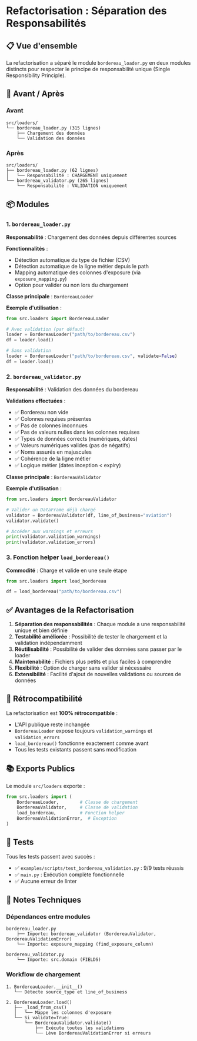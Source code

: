 # Refactorisation : Séparation des Responsabilités

## 📋 Vue d'ensemble

La refactorisation a séparé le module `bordereau_loader.py` en deux modules distincts pour respecter le principe de responsabilité unique (Single Responsibility Principle).

## 🔄 Avant / Après

### Avant
```
src/loaders/
└── bordereau_loader.py (315 lignes)
    ├── Chargement des données
    └── Validation des données
```

### Après
```
src/loaders/
├── bordereau_loader.py (62 lignes)
│   └── Responsabilité : CHARGEMENT uniquement
└── bordereau_validator.py (265 lignes)
    └── Responsabilité : VALIDATION uniquement
```

## 📦 Modules

### 1. `bordereau_loader.py`
**Responsabilité** : Chargement des données depuis différentes sources

**Fonctionnalités** :
- Détection automatique du type de fichier (CSV)
- Détection automatique de la ligne métier depuis le path
- Mapping automatique des colonnes d'exposure (via `exposure_mapping.py`)
- Option pour valider ou non lors du chargement

**Classe principale** : `BordereauLoader`

**Exemple d'utilisation** :
```python
from src.loaders import BordereauLoader

# Avec validation (par défaut)
loader = BordereauLoader("path/to/bordereau.csv")
df = loader.load()

# Sans validation
loader = BordereauLoader("path/to/bordereau.csv", validate=False)
df = loader.load()
```

### 2. `bordereau_validator.py`
**Responsabilité** : Validation des données du bordereau

**Validations effectuées** :
- ✅ Bordereau non vide
- ✅ Colonnes requises présentes
- ✅ Pas de colonnes inconnues
- ✅ Pas de valeurs nulles dans les colonnes requises
- ✅ Types de données corrects (numériques, dates)
- ✅ Valeurs numériques valides (pas de négatifs)
- ✅ Noms assurés en majuscules
- ✅ Cohérence de la ligne métier
- ✅ Logique métier (dates inception < expiry)

**Classe principale** : `BordereauValidator`

**Exemple d'utilisation** :
```python
from src.loaders import BordereauValidator

# Valider un DataFrame déjà chargé
validator = BordereauValidator(df, line_of_business="aviation")
validator.validate()

# Accéder aux warnings et erreurs
print(validator.validation_warnings)
print(validator.validation_errors)
```

### 3. Fonction helper `load_bordereau()`
**Commodité** : Charge et valide en une seule étape

```python
from src.loaders import load_bordereau

df = load_bordereau("path/to/bordereau.csv")
```

## ✅ Avantages de la Refactorisation

1. **Séparation des responsabilités** : Chaque module a une responsabilité unique et bien définie
2. **Testabilité améliorée** : Possibilité de tester le chargement et la validation indépendamment
3. **Réutilisabilité** : Possibilité de valider des données sans passer par le loader
4. **Maintenabilité** : Fichiers plus petits et plus faciles à comprendre
5. **Flexibilité** : Option de charger sans valider si nécessaire
6. **Extensibilité** : Facilité d'ajout de nouvelles validations ou sources de données

## 🔄 Rétrocompatibilité

La refactorisation est **100% rétrocompatible** :
- L'API publique reste inchangée
- `BordereauLoader` expose toujours `validation_warnings` et `validation_errors`
- `load_bordereau()` fonctionne exactement comme avant
- Tous les tests existants passent sans modification

## 📚 Exports Publics

Le module `src/loaders` exporte :
```python
from src.loaders import (
    BordereauLoader,        # Classe de chargement
    BordereauValidator,     # Classe de validation
    load_bordereau,         # Fonction helper
    BordereauValidationError,  # Exception
)
```

## 🧪 Tests

Tous les tests passent avec succès :
- ✅ `examples/scripts/test_bordereau_validation.py` : 9/9 tests réussis
- ✅ `main.py` : Exécution complète fonctionnelle
- ✅ Aucune erreur de linter

## 📝 Notes Techniques

### Dépendances entre modules
```
bordereau_loader.py
    ├── Importe: bordereau_validator (BordereauValidator, BordereauValidationError)
    └── Importe: exposure_mapping (find_exposure_column)

bordereau_validator.py
    └── Importe: src.domain (FIELDS)
```

### Workflow de chargement
```
1. BordereauLoader.__init__()
   └── Détecte source_type et line_of_business

2. BordereauLoader.load()
   ├── _load_from_csv()
   │   └── Mappe les colonnes d'exposure
   └── Si validate=True:
       └── BordereauValidator.validate()
           ├── Exécute toutes les validations
           └── Lève BordereauValidationError si erreurs
```

